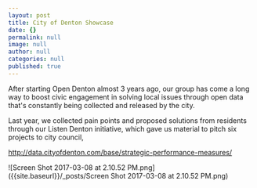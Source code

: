 ```yaml
---
layout: post
title: City of Denton Showcase
date: {}
permalink: null
image: null
author: null
categories: null
published: true
---
```


After starting Open Denton almost 3 years ago, our group has come a long way to boost civic engagement in solving local issues through open data that's constantly being collected and released by the city.

Last year, we collected pain points and proposed solutions from residents through our Listen Denton initiative, which gave us material to pitch six projects to city council, 

http://data.cityofdenton.com/base/strategic-performance-measures/

![Screen Shot 2017-03-08 at 2.10.52 PM.png]({{site.baseurl}}/_posts/Screen Shot 2017-03-08 at 2.10.52 PM.png)

